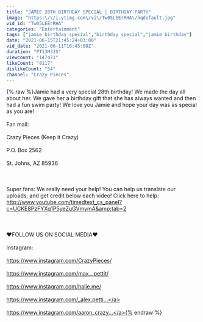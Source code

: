 ```yaml
---
title: "JAMIE 28TH BIRTHDAY SPECIAL | BIRTHDAY PARTY"
image: "https:\/\/i.ytimg.com\/vi\/Tw05LEErRHA\/hqdefault.jpg"
vid_id: "Tw05LEErRHA"
categories: "Entertainment"
tags: ["jamie birthday special","birthday special","jamie birthday"]
date: "2021-06-15T21:45:24+03:00"
vid_date: "2021-06-11T16:45:00Z"
duration: "PT13M33S"
viewcount: "147471"
likeCount: "8117"
dislikeCount: "54"
channel: "Crazy Pieces"
---
```

{% raw %}Jamie had a very special 28th birthday! We made the day all about her. We gave her a birthday gift that she has always wanted and then had a fun swim party! We love you Jamie and hope your day was as special as you are!<br /><br />Fan mail: <br /><br />Crazy Pieces (Keep it Crazy)<br /><br />P.O. Box 2562 <br /><br />St. Johns, AZ 85936 <br /><br /><br /><br />Super fans: We really need your help! You can help us translate our uploads, and get credit below each video! Click here to help: <a rel="nofollow" target="blank" href="http://www.youtube.com/timedtext_cs_panel?c=UCKE8PzFYXq1P5yeZuGVmymA&amp;tab=2">http://www.youtube.com/timedtext_cs_panel?c=UCKE8PzFYXq1P5yeZuGVmymA&amp;tab=2</a><br /><br /><br /><br />♥FOLLOW US ON SOCIAL MEDIA♥ <br /><br />Instagram:<br /><br /><a rel="nofollow" target="blank" href="https://www.instagram.com/CrazyPieces/">https://www.instagram.com/CrazyPieces/</a><br /><br /><a rel="nofollow" target="blank" href="https://www.instagram.com/max__pettit/">https://www.instagram.com/max__pettit/</a><br /><br /><a rel="nofollow" target="blank" href="https://www.instagram.com/halie.me/">https://www.instagram.com/halie.me/</a><br /><br /><a rel="nofollow" target="blank" href="https://www.instagram.com/_alex.petti...">https://www.instagram.com/_alex.petti...</a><br /><br /><a rel="nofollow" target="blank" href="https://www.instagram.com/aaron_crazy...">https://www.instagram.com/aaron_crazy...</a>{% endraw %}
